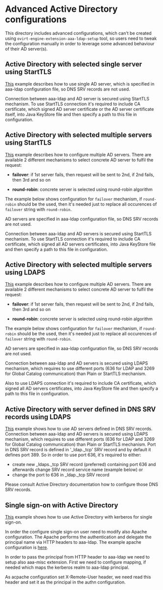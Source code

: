 Advanced Active Directory configurations
========================================

This directory includes advanced configurations, which can't be created
using `ovirt-engine-extension-aaa-ldap-setup` tool, so users need to
tweak the configuration manually in order to leverage some advanced
behaviour of their AD server(s).

Active Directory with selected single server using StartTLS
-----------------------------------------------------------
[This](./ad-singleserver-starttls) example describes how to use single AD server,
which is specified in aaa-ldap configuration file, so DNS SRV records are not used.

Connection between aaa-ldap and AD server is secured using StartTLS mechanism.
To use StartTLS connection it's required to include CA certificate, which
signed AD server certificate or the AD server certificate itself, into
Java KeyStore file and then specify a path to this file in configuration.

Active Directory with selected multiple servers using StartTLS
--------------------------------------------------------------
[This](./ad-failover-starttls) example describes how to configure multiple AD
servers. There are available 2 different mechanisms to select concrete AD
server to fulfil the request:

 - __failover__: if 1st server fails, then request will be sent to 2nd,
                 if 2nd fails, then 3rd and so on

 - __round-robin__: concrete server is selected using round-robin algorithm

The example below shows configuration for `failover` mechanism,
if `round-robin` should be the used, then it's needed just to
replace all occurences of `failover` string with `round-robin`.

AD servers are specified in aaa-ldap configuration file,
so DNS SRV records are not used.

Connection between aaa-ldap and AD servers is secured using StartTLS mechanism.
To use StartTLS connection it's required to include CA certificate, which signed
all AD servers certificates, into Java KeyStore file and then specify a path to
this file in configuration.

Active Directory with selected multiple servers using LDAPS
-----------------------------------------------------------
[This](./ad-failover-ldaps) example describes how to configure multiple AD
servers. There are available 2 different mechanisms to select concrete AD
server to fulfil the request:

 - __failover__: if 1st server fails, then request will be sent to 2nd,
                 if 2nd fails, then 3rd and so on

 - __round-robin__: concrete server is selected using round-robin algorithm

The example below shows configuration for `failover` mechanism,
if `round-robin` should be the used, then it's needed just to
replace all occurences of `failover` string with `round-robin`.

AD servers are specified in aaa-ldap configuration file,
so DNS SRV records are not used.

Connection between aaa-ldap and AD servers is secured using LDAPS mechanism,
which requires to use different ports (636 for LDAP and 3269 for Global
Catalog communication) than Plain or StartTLS mechanism.

Also to use LDAPS connection it's required to include CA certificate, which
signed all AD servers certificates, into Java KeyStore file and then specify
a path to this file in configuration.

Active Directory with server defined in DNS SRV records using LDAPS
-------------------------------------------------------------------
[This](./ad-srvrecord-ldaps) example shows how to use AD servers defined in
DNS SRV records. Connection between aaa-ldap and AD servers is secured using
LDAPS mechanism, which requires to use different ports (636 for LDAP and
3269 for Global Catalog communication) than Plain or StartTLS mechanism.
Port in DNS SRV record is defined in '_ldap._tcp' SRV record and by default
it defines port 389. So in order to use port 636, it's required to either:

 - create new _ldaps._tcp SRV record (preferred) containing port 636 and afterwards
   change SRV record service name (example below) or
 - change the port to 636 in _ldap._tcp SRV record

Please consult Active Directory documentation how to configure those DNS SRV records.

Single sign-on with Active Directory
------------------------------------
[This](./ad-sso) example shows how to use Active Directory with kerberos for single
sign-on.

In order the configure single sign-on user need to modify also Apache configuration.
The Apache performs the authentication and delegate the principal name via HTTP headers
to aaa-ldap. The example apache configuration is [here](./ad-sso/aaa/ovirt-sso.conf).

In order to pass the principal from HTTP header to aaa-ldap we need to setup also
aaa-misc extension. First we need to configure mapping, if needed which maps the
kerberos realm to aaa-ldap principal.

As acpache configuration set X-Remote-User header, we need read this header and set
it as the principal in the authn configuration.
